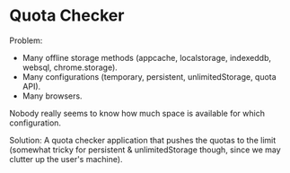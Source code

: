 # Quota Checker

Problem:
* Many offline storage methods (appcache, localstorage, indexeddb,
  websql, chrome.storage).
* Many configurations (temporary, persistent, unlimitedStorage, quota API).
* Many browsers.

Nobody really seems to know how much space is available for which
configuration.

Solution:
A quota checker application that pushes the quotas to the limit
(somewhat tricky for persistent & unlimitedStorage though, since we may
clutter up the user's machine).
